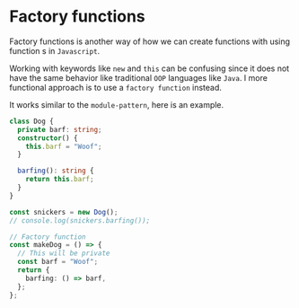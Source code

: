 # Factory functions

Factory functions is another way of how we can create functions with using function s in `Javascript`.

Working with keywords like `new` and `this` can be confusing since it does not have the same behavior like traditional `OOP` languages like `Java`.
I more functional approach is to use a `factory function` instead.

It works similar to the `module-pattern`, here is an example.

```ts
class Dog {
  private barf: string;
  constructor() {
    this.barf = "Woof";
  }

  barfing(): string {
    return this.barf;
  }
}

const snickers = new Dog();
// console.log(snickers.barfing());

// Factory function
const makeDog = () => {
  // This will be private
  const barf = "Woof";
  return {
    barfing: () => barf,
  };
};
```
